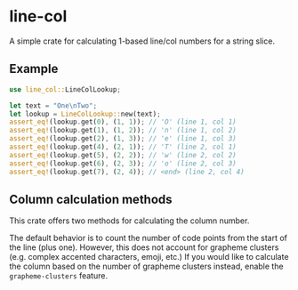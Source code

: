 # line-col

A simple crate for calculating 1-based line/col numbers for a string slice.

## Example

```rust
use line_col::LineColLookup;

let text = "One\nTwo";
let lookup = LineColLookup::new(text);
assert_eq!(lookup.get(0), (1, 1)); // 'O' (line 1, col 1)
assert_eq!(lookup.get(1), (1, 2)); // 'n' (line 1, col 2)
assert_eq!(lookup.get(2), (1, 3)); // 'e' (line 1, col 3)
assert_eq!(lookup.get(4), (2, 1)); // 'T' (line 2, col 1)
assert_eq!(lookup.get(5), (2, 2)); // 'w' (line 2, col 2)
assert_eq!(lookup.get(6), (2, 3)); // 'o' (line 2, col 3)
assert_eq!(lookup.get(7), (2, 4)); // <end> (line 2, col 4)
```

## Column calculation methods

This crate offers two methods for calculating the column number.

The default behavior is to count the number of code points from the start of the line (plus one).
However, this does not account for grapheme clusters (e.g. complex accented characters, emoji, etc.)
If you would like to calculate the column based on the number of grapheme clusters instead, enable
the `grapheme-clusters` feature.
